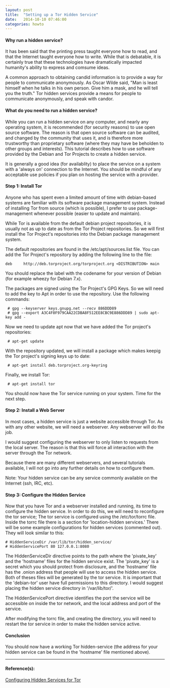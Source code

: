 ```yaml
---
layout: post
title:  "Setting up a Tor Hidden Service"
date:   2014-10-10 07:46:00
categories: howto
---
```


#### Why run a hidden service?

It has been said that the printing press taught everyone how to read, and that the Internet taught everyone how to write.  While that is debatable, it is certainly true that these technologies 
have dramatically impacted humanity's ability to express and comsume ideas.

A common approach to obtaining candid information is to provide a way for people to communicate anonymously.  As Oscar Wilde said, "Man is least himself when he talks in his own person. Give 
him a mask, and he will tell you the truth."  Tor hidden services provide a means for people to communicate anonymously, and speak with candor.  

#### What do you need to run a hidden service?

While you can run a hidden service on any computer, and nearly any operating system, it is recommended (for security reasons) to use open source software.  The reason is that open source software
can be audited, and changed by the community that uses it, and is therefore more trustworthy than proprietary software (where they may have be beholden to other groups and interests).
This tutorial describes how to use software provided by the Debian and Tor Projects to create a hidden service.  

It is generally a good idea (for availablity) to place the service on a 
system with a 'always on' connection to the Internet.  You should be mindful of any acceptable use policies if you plan on hosting the service with a provider.


#### Step 1: Install Tor

Anyone who has spent even a limited amount of time with debian-based systems are familiar with its software package management system.  Instead of installing Tor from source (which is possible), 
I prefer to use package-management whenever possible (easier to update and maintain).  

While Tor is available from the default debian project repositories, it is usually not as up to date as from the Tor Project repositories.  So we will first install the Tor Project's repositories into the Debian package management system.

The default repositories are found in the /etc/apt/sources.list file.  You can add the Tor Project's repository by adding the following line to the file:

    deb     http://deb.torproject.org/torproject.org <DISTRIBUTION> main

You should replace the <DISTRIBUTION> label with the codename for your version of Debian (for example wheezy for Debian 7.x). 

The packages are signed using the Tor Project's GPG Keys.  So we will need to add the key to Apt in order to use the repository.  Use the following commands:

     # gpg --keyserver keys.gnupg.net --recv 886DDD89
	 # gpg --export A3C4F0F979CAA22CDBA8F512EE8CBC9E886DDD89 | sudo apt-key add -

Now we need to update apt now that we have added the Tor project's repositories:

     # apt-get update

With the repository updated, we will install a package which makes keepig the Tor project's signing keys up to date:

     # apt-get install deb.torproject.org-keyring

Finally,  we install Tor:

     # apt-get install tor

You should now have the Tor service running on your system.  Time for the next step.

#### Step 2: Install a Web Server

In most cases, a hidden service is just a website accessible through Tor.  As with any other website, we will need a webserver.  Any webserver will do the job.

I would suggest configuring the webserver to only listen to requests from the local server.  The reason is that this will force all interaction with the server through the Tor network.

Because there are many different webservers, and several tutorials available, I will not go into any further details on how to configure them.

Note: Your hidden service can be any service commonly available on the Internet (ssh, IRC, etc).

#### Step 3: Configure the Hidden Service

Now that you have Tor and a webserver installed and running, its time to configure the hidden service.  In order to do this, we will need to reconfigure the tor service;  The tor service is configured
using the /etc/tor/torrc file.  Inside the torrc file there is a section for 'location-hidden services.'  There will be some example configurations for hidden services (commented out).  They will look
similar to this:

    # HiddenServiceDir /var/lib/tor/hidden_service/
    # HiddenServicePort 80 127.0.0.1:8080

The HiddenServiceDir directive points to the path where the 'pivate_key' and the 'hostname' files for the hidden service exist.  The 'pivate_key' is a secret which you should protect from disclosure, and
the 'hostname' file has the .onion address that people will use to access the hidden service.  Both of theses files will be generated by the tor service. It is important that the 'debian-tor' user have 
full permissions to this directory.  I would suggest placing the hidden service directory in '/var/lib/tor/'.

The HiddenServicePort directive identifies the port the service will be accessible on inside the tor network, and the local address and port of the service.  

After modifying the torrc file, and creating the directory, you will need to restart the tor service in order to make the hidden service active.

#### Conclusion

You should now have a working Tor hidden-service (the address for your hidden service can be found in the 'hostname' file mentioned above).  

---

#### Reference(s):

[Configuring Hidden Services for Tor](https://www.torproject.org/docs/tor-hidden-service.html.en)
